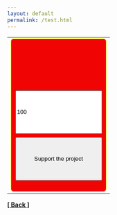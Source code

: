 ```yaml
---
layout: default
permalink: /test.html
---
```

<table cellPadding="0" cellSpacing="0"><tr><td><div style="padding:0.6em;background-color:#f10404;border:1px solid #ffff00;border-radius:7px">
<a style="width:200px;height:100px;display:block;margin-bottom:0.6em;background:url(https://yoomoney.ru/transfer/balance-informer/balance?id=28869014&key=226A2D499DF3688B) 0 0 no-repeat"></a>
<form action="https://yoomoney.ru/quickpay/confirm.xml" method="post"><input type="hidden" name="receiver" value="41001263743821"/>
<input name="sum" style="width:200px;height:100px;display:block;margin-bottom:0.6em" value="100"/><input type="hidden" name="origin" value="button"/><input type="hidden" name="quickpay-form" value="small"/>
<input type="hidden" name="targets" value="Voluntary donation"/><input type="hidden" name="comment" value="Donate via My balance"/>
<input type="submit" style="width:200px;height:100px;display:block;margin-bottom:0.6em" value="Support the project"/></form></div></td></tr></table>

**[[ Back ]](./)**